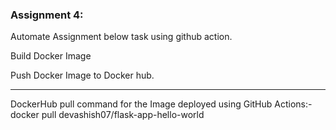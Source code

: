 ### Assignment 4:
Automate Assignment below task using github action.

Build Docker Image

Push Docker Image to Docker hub.

-----------------------------------------------------------------------------------------------------------------------------------------------------------


DockerHub pull command for the Image deployed using GitHub Actions:- docker pull devashish07/flask-app-hello-world
